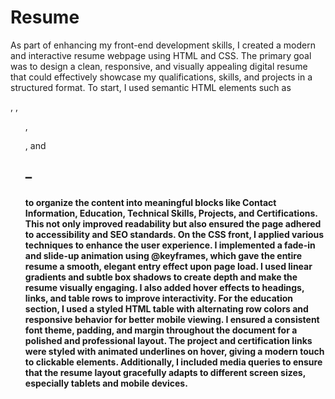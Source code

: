 # Resume
As part of enhancing my front-end development skills, I created a modern and interactive resume webpage using HTML and CSS. The primary goal was to design a clean, responsive, and visually appealing digital resume that could effectively showcase my qualifications, skills, and projects in a structured format.
To start, I used semantic HTML elements such as <section>, <table>, <ul>, <dl>, and <h1>–<h4> to organize the content into meaningful blocks like Contact Information, Education, Technical Skills, Projects, and Certifications. This not only improved readability but also ensured the page adhered to accessibility and SEO standards.
On the CSS front, I applied various techniques to enhance the user experience. I implemented a fade-in and slide-up animation using @keyframes, which gave the entire resume a smooth, elegant entry effect upon page load. I used linear gradients and subtle box shadows to create depth and make the resume visually engaging. I also added hover effects to headings, links, and table rows to improve interactivity.
For the education section, I used a styled HTML table with alternating row colors and responsive behavior for better mobile viewing. I ensured a consistent font theme, padding, and margin throughout the document for a polished and professional layout.
The project and certification links were styled with animated underlines on hover, giving a modern touch to clickable elements. Additionally, I included media queries to ensure that the resume layout gracefully adapts to different screen sizes, especially tablets and mobile devices.
